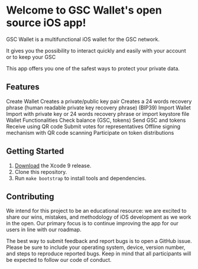 # Welcome to GSC Wallet's open source iOS app!

GSC Wallet is a multifunctional iOS wallet for the GSC network.

It gives you the possibility to interact quickly and easily with your account or to keep your GSC

This app offers you one of the safest ways to protect your private data.


## Features

Create Wallet
Creates a private/public key pair
Creates a 24 words recovery phrase (human readable private key recovery phrase) (BIP39)
Import Wallet
Import with private key or 24 words recovery phrase or import keystore file
Wallet Functionalities
Check balance (GSC, tokens)
Send GSC and tokens
Receive using QR code
Submit votes for representatives
Offline signing mechanism with QR code scanning
Participate on token distributions

## Getting Started

1. [Download](https://developer.apple.com/xcode/download/) the Xcode 9 release.
1. Clone this repository.
1. Run `make bootstrap` to install tools and dependencies.

## Contributing

We intend for this project to be an educational resource: we are excited to
share our wins, mistakes, and methodology of iOS development as we work
in the open. Our primary focus is to continue improving the app for our users in
line with our roadmap.

The best way to submit feedback and report bugs is to open a GitHub issue.
Please be sure to include your operating system, device, version number, and
steps to reproduce reported bugs. Keep in mind that all participants will be
expected to follow our code of conduct.
